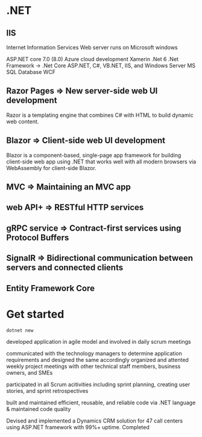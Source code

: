 # .NET

## IIS

Internet Information Services
Web server runs on Microsoft windows

ASP.NET core 7.0 (8.0)
Azure cloud development
Xamerin
.Net 6
.Net Framework -> .Net Core
ASP.NET, C#, VB.NET, IIS, and Windows Server
MS SQL Database
WCF

## Razor Pages => New server-side web UI development

Razor is a templating engine that combines C# with HTML to build dynamic web content.

## Blazor => Client-side web UI development

Blazor is a component-based, single-page app framework for building client-side web app using .NET that works well with all modern browsers via WebAssembly for client-side Blazor.

## MVC => Maintaining an MVC app

## web API+ => RESTful HTTP services

## gRPC service => Contract-first services using Protocol Buffers

## SignalR => Bidirectional communication between servers and connected clients

## Entity Framework Core

# Get started

`dotnet new `

developed application in agile model and involved in daily scrum meetings

communicated with the technology managers to determine application requirements and designed the same accordingly
organized and attented weekly project meetings with other technical staff members, business owners, and SMEs

participated in all Scrum acitivities including sprint planning, creating user stories, and sprint retrospectives

built and maintained efficient, reusable, and reliable code via .NET language & maintained code quality

Devised and implemented a Dynamics CRM solution for 47 call centers using ASP.NET framework with 99%+ uptime.
Completed
